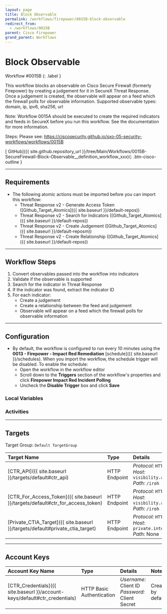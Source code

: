 ```yaml
---
layout: page
title: Block Observable
permalink: /workflows/firepower/0015B-block-observable
redirect_from:
  - /workflows/0015B
parent: Cisco Firepower
grand_parent: Workflows
---
```


# Block Observable
<div markdown="1">
Workflow #0015B
{: .label }
</div>

This workflow blocks an observable on Cisco Secure Firewall (formerly Firepower) by creating a judgement for it in SecureX Threat Response. Once a judgement is created, the observable will appear on a feed which the firewall polls for observable information. Supported observable types: domain, ip, ipv6, sha256, url

Note: Workflow 0015A should be executed to create the required indicators and feeds in SecureX before you run this workflow. See the documentation for more information.

Steps:
Please see: https://ciscosecurity.github.io/sxo-05-security-workflows/workflows/0015B

[<i class="fab fa-github"></i> GitHub]({{ site.github.repository_url }}/tree/Main/Workflows/0015B-SecureFirewall-Block-Observable__definition_workflow_xxx){: .btn-cisco-outline }

---

## Requirements
* The following atomic actions must be imported before you can import this workflow:
	* Threat Response v2 - Generate Access Token ([Github_Target_Atomics]({{ site.baseurl }}/default-repos))
	* Threat Response v2 - Search for Indicators ([Github_Target_Atomics]({{ site.baseurl }}/default-repos))
	* Threat Response v2 - Create Judgement ([Github_Target_Atomics]({{ site.baseurl }}/default-reposm))
	* Threat Response v2 - Create Relationship ([Github_Target_Atomics]({{ site.baseurl }}/default-repos))

---

## Workflow Steps

1. Convert observables passed into the workflow into indicators
1. Validate if the observable is supported
1. Search for the indicator in Threat Response
1. If the indicator was found, extract the indicator ID
1. For each indicator:
	* Create a judgement
    * Create a relationship between the feed and judgement
	* Observable will appear on a feed which the firewall polls for observable information
	

---

## Configuration
* By default, the workflow is configured to run every 10 minutes using the **0013 - Firepower - Impact Red Remediation** [schedule]({{ site.baseurl }}/schedules). When you import the workflow, the schedule trigger will be disabled. To enable the schedule:
	* Open the workflow in the workflow editor
	* Scroll down to the **Triggers** section of the workflow's properties and click **Firepower Impact Red Incident Polling**
	* Uncheck the **Disable Trigger** box and click **Save**

### Local Variables


### Activities


---

## Targets
Target Group: `Default TargetGroup`

| Target Name | Type | Details | Account Keys | Notes |
|:------------|:-----|:--------|:-------------|:------|
| [CTR_API]({{ site.baseurl }}/targets/default#ctr_api) | HTTP Endpoint | _Protocol:_ `HTTPS`<br />_Host:_ `visibility.amp.cisco.com`<br />_Path:_ `/iroh` | None | Created by default |
| [CTR_For_Access_Token]({{ site.baseurl }}/targets/default#ctr_for_access_token) | HTTP Endpoint | _Protocol:_ `HTTPS`<br />_Host:_ `visibility.amp.cisco.com`<br />_Path:_ `/iroh` | CTR_Credentials | Created by default |
| [Private_CTIA_Target]({{ site.baseurl }}/targets/default#private_ctia_target) | HTTP Endpoint | _Protocol:_ `HTTPS`<br />_Host:_ `private.intel.amp.cisco.com`<br />_Path:_ None | None | Created by default |

---

## Account Keys

| Account Key Name | Type | Details | Notes |
|:-----------------|:-----|:--------|:------|
| [CTR_Credentials]({{ site.baseurl }}/account-keys/default#ctr_credentials) | HTTP Basic Authentication | _Username:_ Client ID<br />_Password:_ Client Secret | Created by default |